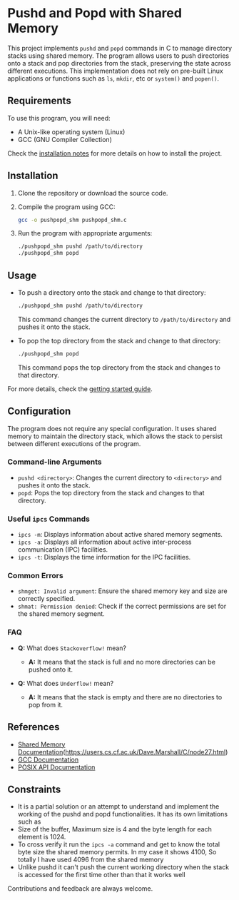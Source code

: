 # Pushd and Popd with Shared Memory

This project implements `pushd` and `popd` commands in C to manage directory stacks using shared memory. The program allows users to push directories onto a stack and pop directories from the stack, preserving the state across different executions. This implementation does not rely on pre-built Linux applications or functions such as `ls`, `mkdir`, etc or `system()` and `popen()`.

## Requirements

To use this program, you will need:

- A Unix-like operating system (Linux)
- GCC (GNU Compiler Collection)


Check the [installation notes](#installation) for more details on how to install the project.

## Installation

1. Clone the repository or download the source code.

2. Compile the program using GCC:
    ```sh
    gcc -o pushpopd_shm pushpopd_shm.c
    ```

3. Run the program with appropriate arguments:
    ```sh
    ./pushpopd_shm pushd /path/to/directory
    ./pushpopd_shm popd
    ```

## Usage

- To push a directory onto the stack and change to that directory:
    ```sh
    ./pushpopd_shm pushd /path/to/directory
    ```
    This command changes the current directory to `/path/to/directory` and pushes it onto the stack.

- To pop the top directory from the stack and change to that directory:
    ```sh
    ./pushpopd_shm popd
    ```
    This command pops the top directory from the stack and changes to that directory.

For more details, check the [getting started guide](#useful-resources).

## Configuration

The program does not require any special configuration. It uses shared memory to maintain the directory stack, which allows the stack to persist between different executions of the program.

### Command-line Arguments

- `pushd <directory>`: Changes the current directory to `<directory>` and pushes it onto the stack.
- `popd`: Pops the top directory from the stack and changes to that directory.

### Useful `ipcs` Commands

- `ipcs -m`: Displays information about active shared memory segments.
- `ipcs -a`: Displays all information about active inter-process communication (IPC) facilities.
- `ipcs -t`: Displays the time information for the IPC facilities.

### Common Errors

- `shmget: Invalid argument`: Ensure the shared memory key and size are correctly specified.
- `shmat: Permission denied`: Check if the correct permissions are set for the shared memory segment.

### FAQ

- **Q:** What does `Stackoverflow!` mean?
  - **A:** It means that the stack is full and no more directories can be pushed onto it.

- **Q:** What does `Underflow!` mean?
  - **A:** It means that the stack is empty and there are no directories to pop from it.

## References

- [Shared Memory Documentation](https://man7.org/linux/man-pages/man7/sysvipc.7.html)(https://users.cs.cf.ac.uk/Dave.Marshall/C/node27.html)
- [GCC Documentation](https://gcc.gnu.org/onlinedocs/)
- [POSIX API Documentation](https://pubs.opengroup.org/onlinepubs/9699919799/)

## Constraints

- It is a partial solution or an attempt to understand and implement the working of the pushd and popd functionalities. It has its own limitations such as 
- Size of the buffer, Maximum size is 4 and the byte length for each element is 1024. 
- To cross verify it run the `ipcs -a` command and get to know the total byte size the shared memory permits. In my case it shows 4100, So totally I have used 4096 from the shared memory
- Unlike pushd it can't push the current working directory when the stack is accessed for the first time other than that it    works well 




Contributions and feedback are always welcome.
